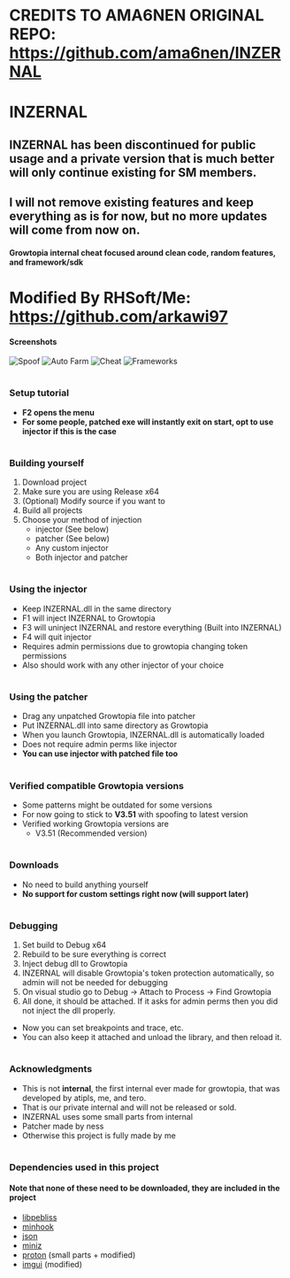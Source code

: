 # CREDITS TO AMA6NEN ORIGINAL REPO: https://github.com/ama6nen/INZERNAL

# INZERNAL

## INZERNAL has been discontinued for public usage and a private version that is much better will only continue existing for SM members.
## I will not remove existing features and keep everything as is for now, but no more updates will come from now on.

#### Growtopia internal cheat focused around clean code, random features, and framework/sdk


# Modified By RHSoft/Me: https://github.com/arkawi97

#### Screenshots
![Spoof](https://github.com/arkawi97/zxd/blob/main/Capture1.PNG)
![Auto Farm](https://github.com/arkawi97/zxd/blob/main/Capture2.PNG)
![Cheat](https://github.com/arkawi97/zxd/blob/main/Capture3.PNG)
![Frameworks](https://github.com/arkawi97/zxd/blob/main/Capture4.PNG)

# 

### Setup tutorial
* **F2 opens the menu**
* **For some people, patched exe will instantly exit on start, opt to use injector if this is the case**

# 

### Building yourself
1. Download project
1. Make sure you are using Release x64
1. (Optional) Modify source if you want to
1. Build all projects
1. Choose your method of injection
   * injector (See below)
   * patcher (See below)
   * Any custom injector
   * Both injector and patcher

# 

### Using the injector
* Keep INZERNAL.dll in the same directory
* F1 will inject INZERNAL to Growtopia
* F3 will uninject INZERNAL and restore everything (Built into INZERNAL)
* F4 will quit injector
* Requires admin permissions due to growtopia changing token permissions
* Also should work with any other injector of your choice

# 

### Using the patcher
* Drag any unpatched Growtopia file into patcher
* Put INZERNAL.dll into same directory as Growtopia
* When you launch Growtopia, INZERNAL.dll is automatically loaded
* Does not require admin perms like injector
* **You can use injector with patched file too**

# 

### Verified compatible Growtopia versions
* Some patterns might be outdated for some versions
* For now going to stick to **V3.51** with spoofing to latest version
* Verified working Growtopia versions are
  * V3.51 (Recommended version)

# 

### Downloads
* No need to build anything yourself
* **No support for custom settings right now (will support later)**

# 

### Debugging
1. Set build to Debug x64
1. Rebuild to be sure everything is correct
1. Inject debug dll to Growtopia
1. INZERNAL will disable Growtopia's token protection automatically, so admin will not be needed for debugging
1. On visual studio go to  Debug -> Attach to Process -> Find Growtopia
1. All done, it should be attached. If it asks for admin perms then you did not inject the dll properly.
* Now you can set breakpoints and trace, etc.
* You can also keep it attached and unload the library, and then reload it.

# 

### Acknowledgments
* This is not **internal**, the first internal ever made for growtopia, that was developed by atipls, me, and tero. 
* That is our private internal and will not be released or sold.
* INZERNAL uses some small parts from internal
* Patcher made by ness
* Otherwise this project is fully made by me

# 

### Dependencies used in this project 
#### Note that none of these need to be downloaded, they are included in the project
* [libpebliss](https://github.com/asinbow/libpebliss)
* [minhook](https://github.com/TsudaKageyu/minhook)
* [json](https://github.com/nlohmann/json)
* [miniz](https://github.com/richgel999/miniz)
* [proton](https://github.com/SethRobinson/proton) (small parts + modified)
* [imgui](https://github.com/ocornut/imgui) (modified)

